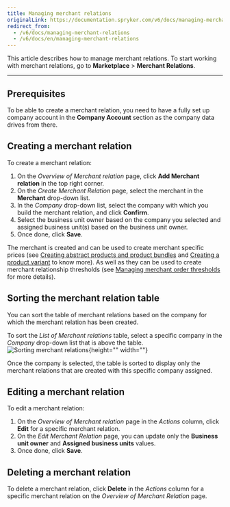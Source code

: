 ```yaml
---
title: Managing merchant relations
originalLink: https://documentation.spryker.com/v6/docs/managing-merchant-relations
redirect_from:
  - /v6/docs/managing-merchant-relations
  - /v6/docs/en/managing-merchant-relations
---
```


This article describes how to manage merchant relations.
To start working with merchant relations, go to **Marketplace** > **Merchant Relations**.
***
## Prerequisites
To be able to create a merchant relation, you need to have a fully set up company account in the **Company Account** section as the company data drives from there.

## Creating a merchant relation
To create a merchant relation:
1. On the *Overview of Merchant relation* page, click **Add Merchant relation** in the top right corner.
2. On the *Create Merchant Relation* page, select the merchant in the **Merchant** drop-down list.
3. In the *Company* drop-down list, select the company with which you build the merchant relation, and click **Confirm**.
4. Select the business unit owner based on the company you selected and assigned business unit(s) based on the business unit owner. 
5. Once done, click **Save**.

The merchant is created and can be used to create merchant specific prices (see [Creating abstract products and product bundles](https://documentation.spryker.com/docs/creating-abstract-products-and-product-bundles) and [Creating a product variant](https://documentation.spryker.com/docs/creating-a-product-variant) to know more). As well as they can be used to create merchant relationship thresholds (see [Managing merchant order thresholds](https://documentation.spryker.com/docs/managing-merchant-order-thresholds) for more details).

## Sorting the merchant relation table
You can sort the table of merchant relations based on the company for which the merchant relation has been created.

To sort the *List of Merchant relations* table, select a specific company in the *Company* drop-down list that is above the table.
![Sorting merchant relations](https://spryker.s3.eu-central-1.amazonaws.com/docs/User+Guides/Back+Office+User+Guides/Merchants/Merchant+and+Merchant+Relations/Managing+Merchant+Relations/sorting-merchant-relations.png){height="" width=""}

Once the company is selected, the table is sorted to display only the merchant relations that are created with this specific company assigned.

## Editing a merchant relation
To edit a merchant relation:
1. On the *Overview of Merchant relation* page in the _Actions_ column, click **Edit** for a specific merchant relation.
2. On the *Edit Merchant Relation* page, you can update only the **Business unit owner** and **Assigned business units** values.
3. Once done, click **Save**.

## Deleting a merchant relation
To delete a merchant relation, click **Delete** in the _Actions_ column for a specific merchant relation on the *Overview of Merchant Relation* page.

